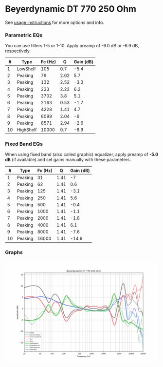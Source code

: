 # Beyerdynamic DT 770 250 Ohm
See [usage instructions](https://github.com/jaakkopasanen/AutoEq#usage) for more options and info.

### Parametric EQs
You can use filters 1-5 or 1-10. Apply preamp of -6.0 dB or -6.9 dB, respectively.

|   # | Type      |   Fc (Hz) |    Q |   Gain (dB) |
|-----|-----------|-----------|------|-------------|
|   1 | LowShelf  |       105 | 0.7  |        -5.4 |
|   2 | Peaking   |        79 | 2.02 |         5.7 |
|   3 | Peaking   |       132 | 2.52 |        -3.3 |
|   4 | Peaking   |       233 | 2.22 |         6.2 |
|   5 | Peaking   |      3702 | 3.8  |         5.1 |
|   6 | Peaking   |      2163 | 0.53 |        -1.7 |
|   7 | Peaking   |      4228 | 1.41 |         4.7 |
|   8 | Peaking   |      6099 | 2.04 |        -6   |
|   9 | Peaking   |      8571 | 2.94 |        -2.6 |
|  10 | HighShelf |     10000 | 0.7  |        -8.9 |

### Fixed Band EQs
When using fixed band (also called graphic) equalizer, apply preamp of **-5.0 dB** (if available) and set gains manually with these parameters.

|   # | Type    |   Fc (Hz) |    Q |   Gain (dB) |
|-----|---------|-----------|------|-------------|
|   1 | Peaking |        31 | 1.41 |        -7   |
|   2 | Peaking |        62 | 1.41 |         0.6 |
|   3 | Peaking |       125 | 1.41 |        -3.1 |
|   4 | Peaking |       250 | 1.41 |         5.6 |
|   5 | Peaking |       500 | 1.41 |        -0.4 |
|   6 | Peaking |      1000 | 1.41 |        -1.1 |
|   7 | Peaking |      2000 | 1.41 |        -1.8 |
|   8 | Peaking |      4000 | 1.41 |         6.1 |
|   9 | Peaking |      8000 | 1.41 |        -7.6 |
|  10 | Peaking |     16000 | 1.41 |       -14.9 |

### Graphs
![](./Beyerdynamic%20DT%20770%20250%20Ohm.png)
